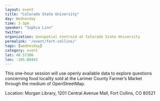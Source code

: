 ```yaml
---
layout: event
title: "Colorado State University"
day: Wednesday
time: 2-3pm
speaker: "Sophia Linn"
twitter: 
organization: Geospatial Centroid at Colorado State University
permalink: '/event/fort-collins/'
tags: [wednesday]
category: event
lat: 40.57306
lon: -105.08443
---
```


This one-hour session will use openly available data to explore questions concerning food locality sold at the Larimer County Farmer’s Market through the medium of OpenStreetMap.

Location:   Morgan Library, 1201 Central Avenue Mall, Fort Collins, CO 80521

